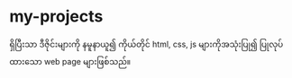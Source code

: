 # my-projects
ရှိပြီးသာ ဒီဇိုင်းများကို နမူနာယူ၍ ကိုယ်တိုင် html, css, js များကိုအသုံးပြု၍ ပြုလုပ်ထားသော web page များဖြစ်သည်။
